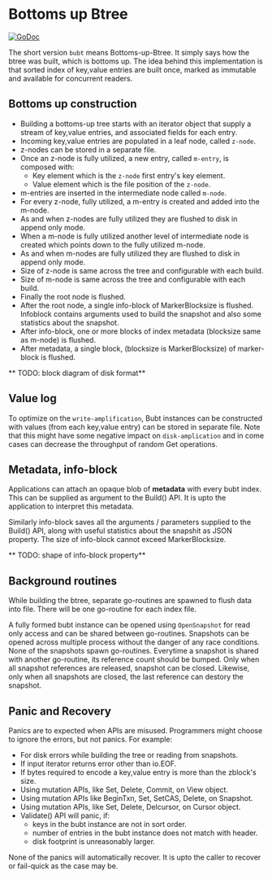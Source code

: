 # Bottoms up Btree

[![GoDoc](https://godoc.org/github.com/bnclabs/gostore/bubt?status.png)](https://godoc.org/github.com/bnclabs/gostore/bubt)

The short version `bubt` means Bottoms-up-Btree. It simply says how the
btree was built, which is bottoms up. The idea behind this implementation
is that sorted index of key,value entries are built once, marked as
immutable and available for concurrent readers.

## Bottoms up construction

* Building a bottoms-up tree starts with an iterator object that supply
  a stream of key,value entries, and associated fields for each entry.
* Incoming key,value entries are populated in a leaf node, called `z-node`.
* z-nodes can be stored in a separate file.
* Once an z-node is fully utilized, a new entry, called `m-entry`, is
  composed with:
  * Key element which is the `z-node` first entry's key element.
  * Value element which is the file position of the `z-node`.
* m-entries are inserted in the intermediate node called `m-node`.
* For every z-node, fully utilized, a m-entry is created and added into
  the m-node.
* As and when z-nodes are fully utilized they are flushed to disk in
  append only mode.
* When a m-node is fully utilized another level of intermediate node is
  created which points down to the fully utilized m-node.
* As and when m-nodes are fully utilized they are flushed to disk in
  append only mode.
* Size of z-node is same across the tree and configurable with each
  build.
* Size of m-node is same across the tree and configurable with each
  build.
* Finally the root node is flushed.
* After the root node, a single info-block of MarkerBlocksize is flushed.
  Infoblock contains arguments used to build the snapshot and also some
  statistics about the snapshot.
* After info-block, one or more blocks of index metadata (blocksize same
  as m-node) is flushed.
* After metadata, a single block, (blocksize is MarkerBlocksize) of
  marker-block is flushed.

** TODO: block diagram of disk format**

## Value log

To optimize on the `write-amplification`, Bubt instances can be constructed
with values (from each key,value entry) can be stored in separate file.
Note that this might have some negative impact on `disk-amplication` and in
come cases can decrease the throughput of random Get operations.

## Metadata, info-block

Applications can attach an opaque blob of **metadata** with every bubt
index. This can be supplied as argument to the Build() API. It is upto
the application to interpret this metadata.

Similarly info-block saves all the arguments / parameters supplied to
the Build() API, along with useful statistics about the snapshit as JSON
property. The size of info-block cannot exceed MarkerBlocksize.

** TODO: shape of info-block property**

## Background routines

While building the btree, separate go-routines are spawned to flush data
into file. There will be one go-routine for each index file.

A fully formed bubt instance can be opened using `OpenSnapshot` for read
only access and can be shared between go-routines. Snapshots can be opened
across multiple process without the danger of any race conditions.
None of the snapshots spawn go-routines. Everytime a snapshot is shared
with another go-routine, its reference count should be bumped. Only when
all snapshot references are released, snapshot can be closed. Likewise,
only when all snapshots are closed, the last reference can destory the
snapshot.

## Panic and Recovery

Panics are to expected when APIs are misused. Programmers might choose
to ignore the errors, but not panics. For example:

- For disk errors while building the tree or reading from snapshots.
- If input iterator returns error other than io.EOF.
- If bytes required to encode a key,value entry is more than the
  zblock's size.
- Using mutation APIs, like Set, Delete, Commit, on View object.
- Using mutation APIs like BeginTxn, Set, SetCAS, Delete, on Snapshot.
- Using mutation APIs, like Set, Delete, Delcursor, on Cursor object.
- Validate() API will panic, if:
  - keys in the bubt instance are not in sort order.
  - number of entries in the bubt instance does not match with header.
  - disk footprint is unreasonably larger.

None of the panics will automatically recover. It is upto the caller
to recover or fail-quick as the case may be.

